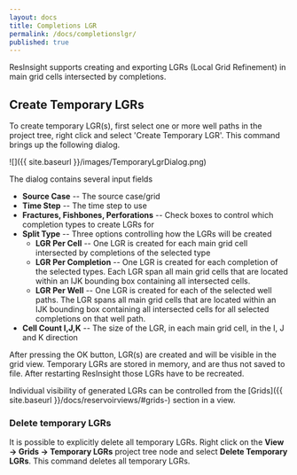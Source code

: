 ```yaml
---
layout: docs
title: Completions LGR
permalink: /docs/completionslgr/
published: true
---
```


ResInsight supports creating and exporting LGRs (Local Grid Refinement) in main grid cells intersected by completions.

## Create Temporary LGRs
To create temporary LGR(s), first select one or more well paths in the project tree, right click and select 'Create Temporary LGR'. This command brings up the following dialog.

![]({{ site.baseurl }}/images/TemporaryLgrDialog.png)

The dialog contains several input fields
- **Source Case** -- The source case/grid
- **Time Step** -- The time step to use
- **Fractures, Fishbones, Perforations** -- Check boxes to control which completion types to create LGRs for
- **Split Type** -- Three options controlling how the LGRs will be created
  - **LGR Per Cell** -- One LGR is created for each main grid cell intersected by completions of the selected type
  - **LGR Per Completion** -- One LGR is created for each completion of the selected types. Each LGR span all main grid cells that are located within an IJK bounding box containing all intersected cells.
  - **LGR Per Well** -- One LGR is created for each of the selected well paths. The LGR spans all main grid cells that are located within an IJK bounding box containing all intersected cells for all selected completions on that well path.
- **Cell Count I,J,K** -- The size of the LGR, in each main grid cell, in the I, J and K direction

After pressing the OK button, LGR(s) are created and will be visible in the grid view.
Temporary LGRs are stored in memory, and are thus not saved to file. After restarting ResInsight those LGRs have to be recreated.

Individual visibility of generated LGRs can be controlled from the [Grids]({{ site.baseurl }}/docs/reservoirviews/#grids-) section in a view.

### Delete temporary LGRs
It is possible to explicitly delete all temporary LGRs. Right click on the **View -> Grids -> Temporary LGRs** project tree node and select **Delete Temporary LGRs**. This command deletes all temporary LGRs.
